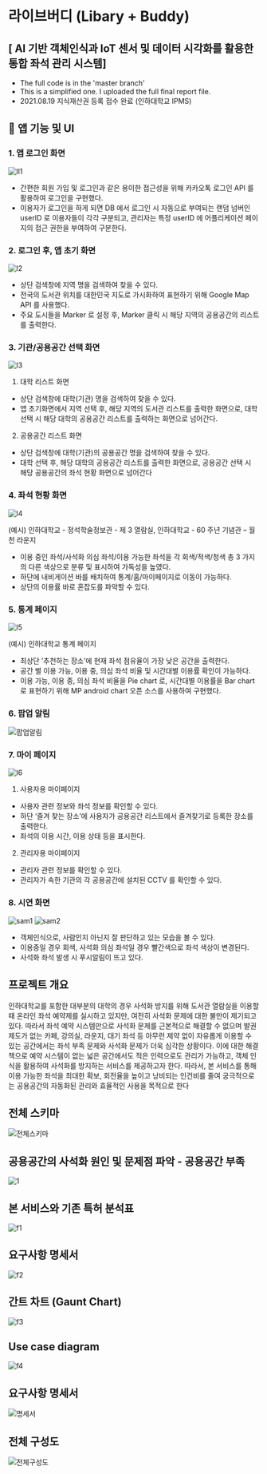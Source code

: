 # 라이브버디 (Libary + Buddy)
## [ AI 기반 객체인식과 IoT 센서 및 데이터 시각화를 활용한 통합 좌석 관리 시스템]
- The full code is in the 'master branch'
- This is a simplified one. I uploaded the full final report file.
- 2021.08.19 지식재산권 등록 접수 완료 (인하대학교 IPMS)
## 📱 앱 기능 및 UI
### 1. 앱 로그인 화면
![ll1](https://user-images.githubusercontent.com/61315014/129152446-2606ef67-e373-437f-b303-719f194a9240.png)

- 간편한 회원 가입 및 로그인과 같은 용이한 접근성을 위해 카카오톡 로그인 API 를 활용하여
로그인을 구현했다.   
- 이용자가 로그인을 하게 되면 DB 에서 로그인 시 자동으로 부여되는 랜덤 넘버인 userID 로
이용자들이 각각 구분되고, 관리자는 특정 userID 에 어플리케이션 페이지의 접근 권한을 부여하여
구분한다.   
### 2. 로그인 후, 앱 초기 화면   
![l2](https://user-images.githubusercontent.com/61315014/129152564-87c98c68-4b4e-416c-a00a-821b5a74cb90.png)
- 상단 검색창에 지역 명을 검색하여 찾을 수 있다.   
- 전국의 도서관 위치를 대한민국 지도로 가시화하여 표현하기 위해 Google Map API 를 사용했다.    
- 주요 도시들을 Marker 로 설정 후, Marker 클릭 시 해당 지역의 공용공간의 리스트를 출력한다.   
### 3. 기관/공용공간 선택 화면
![l3](https://user-images.githubusercontent.com/61315014/129152644-af66d940-a954-4925-9881-916d1f9b5949.png)
1. 대학 리스트 화면   
- 상단 검색창에 대학(기관) 명을 검색하여
찾을 수 있다.
- 앱 초기화면에서 지역 선택 후, 해당 지역의
도서관 리스트를 출력한 화면으로, 대학
선택 시 해당 대학의 공용공간 리스트를
출력하는 화면으로 넘어간다.   
2. 공용공간 리스트 화면   
- 상단 검색창에 대학(기관)의 공용공간 명을
검색하여 찾을 수 있다.
- 대학 선택 후, 해당 대학의 공용공간
리스트를 출력한 화면으로, 공용공간 선택
시 해당 공용공간의 좌석 현황 화면으로
넘어간다
### 4. 좌석 현황 화면   
![l4](https://user-images.githubusercontent.com/61315014/129152839-6cb64514-3017-4c16-84ac-f93677412eba.png)

(예시) 인하대학교 - 정석학술정보관 - 제 3 열람실, 
인하대학교 - 60 주년 기념관 – 월천 라운지
- 이용 중인 좌석/사석화 의심 좌석/이용 가능한 좌석을 각 회색/적색/청색 총 3 가지의 다른
색상으로 분류 및 표시하여 가독성을 높였다.
- 하단에 내비게이션 바를 배치하여 통계/홈/마이페이지로 이동이 가능하다.
- 상단의 이용률 바로 혼잡도를 파악할 수 있다.
### 5. 통계 페이지
![l5](https://user-images.githubusercontent.com/61315014/129152919-4f8a1f0f-5e99-45c1-ad84-9a3c8fc8a91f.png)

(예시) 인하대학교 통계 페이지
- 최상단 ’추천하는 장소’에 현재 좌석 점유율이 가장 낮은 공간을 출력한다.
- 공간 별 이용 가능, 이용 중, 의심 좌석 비율 및 시간대별 이용률 확인이 가능하다.
- 이용 가능, 이용 중, 의심 좌석 비율을 Pie chart 로, 시간대별 이용률을 Bar chart 로 표현하기 위해
MP android chart 오픈 소스를 사용하여 구현했다.

### 6. 팝업 알림
![팝업알림](https://user-images.githubusercontent.com/61315014/129154411-39e47b9c-ca69-4c5d-9324-242d8ff2e24c.png)

### 7. 마이 페이지
![l6](https://user-images.githubusercontent.com/61315014/129153028-a985c670-6b5c-4baa-b47f-8e8db6a19b96.png)
1. 사용자용 마이페이지
- 사용자 관련 정보와 좌석 정보를 확인할 수
있다.
- 하단 ‘즐겨 찾는 장소’에 사용자가 공용공간
리스트에서 즐겨찾기로 등록한 장소를
출력한다.
- 좌석의 이용 시간, 이용 상태 등을 표시한다.

2. 관리자용 마이페이지
- 관리자 관련 정보를 확인할 수 있다.
- 관리자가 속한 기관의 각 공용공간에 설치된
CCTV 를 확인할 수 있다.

### 8. 시연 화면 
![sam1](https://user-images.githubusercontent.com/61315014/129157278-eb58db9d-a665-4031-a002-db5f78aac963.png)
![sam2](https://user-images.githubusercontent.com/61315014/129157588-27289701-b1b5-46f1-a9d2-27ba097649bc.png)

- 객체인식으로, 사람인지 아닌지 잘 판단하고 있는 모습을 볼 수 있다.
- 이용중일 경우 회색, 사석화 의심 좌석일 경우 빨간색으로 좌석 색상이 변경된다.
- 사석화 좌석 발생 시 푸시알림이 뜨고 있다.
## 프로젝트 개요
   
인하대학교를 포함한 대부분의 대학의 경우 사석화 방지를 위해 도서관 열람실을 이용할 때
온라인 좌석 예약제를 실시하고 있지만, 여전히 사석화 문제에 대한 불만이 제기되고 있다. 따라서
좌석 예약 시스템만으로 사석화 문제를 근본적으로 해결할 수 없으며 발권 제도가 없는 카페, 강의실, 
라운지, 대기 좌석 등 아무런 제약 없이 자유롭게 이용할 수 있는 공간에서는 좌석 부족 문제와
사석화 문제가 더욱 심각한 상황이다. 이에 대한 해결책으로 예약 시스템이 없는 넓은 공간에서도
적은 인력으로도 관리가 가능하고, 객체 인식을 활용하여 사석화를 방지하는 서비스를 제공하고자
한다. 따라서, 본 서비스를 통해 이용 가능한 좌석을 최대한 확보, 회전율을 높이고 낭비되는
인건비를 줄여 궁극적으로는 공용공간의 자동화된 관리와 효율적인 사용을 목적으로 한다
   
## 전체 스키마
![전체스키마](https://user-images.githubusercontent.com/61315014/129154480-27ec5e21-1f8c-43f5-a566-c28ed5640821.png)

## 공용공간의 사석화 원인 및 문제점 파악 - 공용공간 부족
 
![1](https://user-images.githubusercontent.com/61315014/129150903-f5f5bcdd-e4ce-47a8-8ac6-8dfec2d1cada.png)

## 본 서비스와 기존 특허 분석표
![f1](https://user-images.githubusercontent.com/61315014/129154223-a8d72325-c07d-4dfd-852f-06a5e101d469.png)
## 요구사항 명세서

![f2](https://user-images.githubusercontent.com/61315014/129154267-706c7ae8-e368-4e5d-a201-f6a390e5ccca.png)
## 간트 차트 (Gaunt Chart)
![f3](https://user-images.githubusercontent.com/61315014/129154306-8b2b4a85-fcf3-4bd6-9ff1-b150eaebb388.png)

## Use case diagram
![f4](https://user-images.githubusercontent.com/61315014/129154360-ae45fe3a-5466-4a47-8b80-bffeb4f09812.png)

## 요구사항 명세서
![명세서](https://user-images.githubusercontent.com/61315014/129154451-61d802e3-826a-4d97-beaa-eb0e2bf867be.png)

## 전체 구성도
![전체구성도](https://user-images.githubusercontent.com/61315014/129154507-263c0d99-c944-43c9-8910-02e2c8f94016.png)


